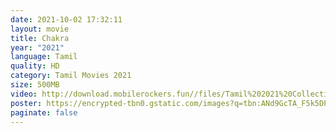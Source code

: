 ```yaml
---
date: 2021-10-02 17:32:11
layout: movie
title: Chakra
year: "2021"
language: Tamil
quality: HD
category: Tamil Movies 2021
size: 500MB
video: http://download.mobilerockers.fun//files/Tamil%202021%20Collection/Chakra%20(2021)/Chakra%20(2021)%20Full%20Movies/Chakra%20(2021)%20HDRip/Chakra%20(2021)%20HDRip%20Single%20Part.mp4
poster: https://encrypted-tbn0.gstatic.com/images?q=tbn:ANd9GcTA_F5k5DP3UQ4wJKYaJQSoUqYBeq3Jtb-81w&usqp=CAU
paginate: false
---
```

